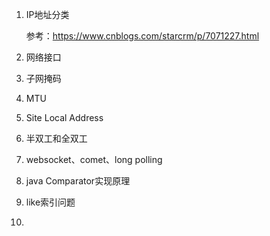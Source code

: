 1. IP地址分类

   参考：https://www.cnblogs.com/starcrm/p/7071227.html

2. 网络接口

3. 子网掩码

4. MTU

5. Site Local Address

6. 半双工和全双工

7. websocket、comet、long polling

8. java Comparator实现原理

9. like索引问题

10. 